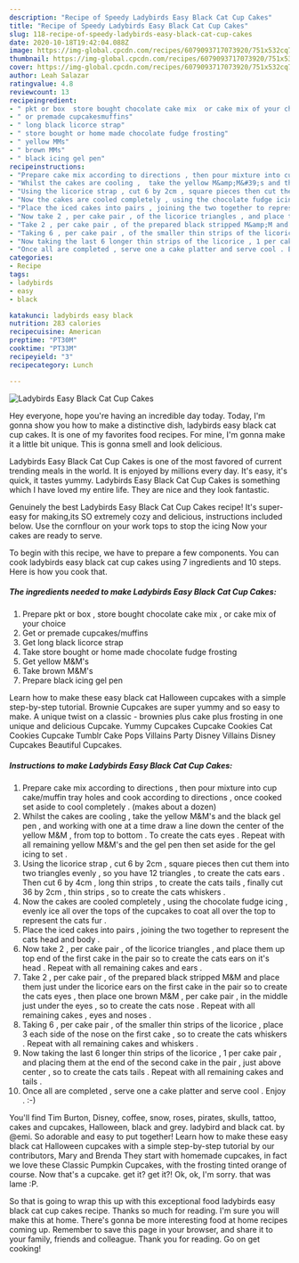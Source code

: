 ```yaml
---
description: "Recipe of Speedy Ladybirds Easy Black Cat Cup Cakes"
title: "Recipe of Speedy Ladybirds Easy Black Cat Cup Cakes"
slug: 118-recipe-of-speedy-ladybirds-easy-black-cat-cup-cakes
date: 2020-10-18T19:42:04.088Z
image: https://img-global.cpcdn.com/recipes/6079093717073920/751x532cq70/ladybirds-easy-black-cat-cup-cakes-recipe-main-photo.jpg
thumbnail: https://img-global.cpcdn.com/recipes/6079093717073920/751x532cq70/ladybirds-easy-black-cat-cup-cakes-recipe-main-photo.jpg
cover: https://img-global.cpcdn.com/recipes/6079093717073920/751x532cq70/ladybirds-easy-black-cat-cup-cakes-recipe-main-photo.jpg
author: Leah Salazar
ratingvalue: 4.8
reviewcount: 13
recipeingredient:
- " pkt or box  store bought chocolate cake mix  or cake mix of your choice"
- " or premade cupcakesmuffins"
- " long black licorce strap"
- " store bought or home made chocolate fudge frosting"
- " yellow MMs"
- " brown MMs"
- " black icing gel pen"
recipeinstructions:
- "Prepare cake mix according to directions , then pour mixture into cup cake/muffin tray holes and cook according to directions , once cooked set aside to cool completely . (makes about a dozen)"
- "Whilst the cakes are cooling ,  take the yellow M&amp;M&#39;s and the black gel pen , and working with one at a time draw a line down the center of the yellow M&amp;M , from top to bottom . To create the cats eyes . Repeat with all remaining yellow M&amp;M&#39;s and the gel pen then set aside for the gel icing to set ."
- "Using the licorice strap , cut 6 by 2cm , square pieces then cut them into two triangles evenly , so you have 12 triangles , to create the cats ears . Then cut 6 by 4cm , long thin strips , to create the cats tails , finally cut 36 by 2cm , thin strips , so to create the cats whiskers ."
- "Now the cakes are cooled completely , using the chocolate fudge icing , evenly ice all over the tops of the cupcakes to coat all over the top to represent the cats fur ."
- "Place the iced cakes into pairs , joining the two together to represent the cats head and body ."
- "Now take 2 , per cake pair , of the licorice triangles , and place them up top end of the first cake in the pair so to create the cats ears on it&#39;s head . Repeat with all remaining cakes and ears ."
- "Take 2 , per cake pair , of the prepared black stripped M&amp;M and place them just under the licorice ears on the first cake in the pair so to create the cats eyes , then place one brown M&amp;M , per cake pair , in the middle just under the eyes , so to create the cats nose . Repeat with all remaining cakes , eyes and noses ."
- "Taking 6 , per cake pair , of the smaller thin strips of the licorice , place 3 each side of the nose on the first cake , so to create the cats whiskers . Repeat with all remaining cakes and whiskers ."
- "Now taking the last 6 longer thin strips of the licorice , 1 per cake pair , and placing them at the end of the second cake in the pair , just above center , so to create the cats tails . Repeat with all remaining cakes and tails ."
- "Once all are completed , serve one a cake platter and serve cool . Enjoy . :-)"
categories:
- Recipe
tags:
- ladybirds
- easy
- black

katakunci: ladybirds easy black 
nutrition: 283 calories
recipecuisine: American
preptime: "PT30M"
cooktime: "PT33M"
recipeyield: "3"
recipecategory: Lunch

---
```



![Ladybirds Easy Black Cat Cup Cakes](https://img-global.cpcdn.com/recipes/6079093717073920/751x532cq70/ladybirds-easy-black-cat-cup-cakes-recipe-main-photo.jpg)

Hey everyone, hope you're having an incredible day today. Today, I'm gonna show you how to make a distinctive dish, ladybirds easy black cat cup cakes. It is one of my favorites food recipes. For mine, I'm gonna make it a little bit unique. This is gonna smell and look delicious.

Ladybirds Easy Black Cat Cup Cakes is one of the most favored of current trending meals in the world. It is enjoyed by millions every day. It's easy, it's quick, it tastes yummy. Ladybirds Easy Black Cat Cup Cakes is something which I have loved my entire life. They are nice and they look fantastic.

Genuinely the best Ladybirds Easy Black Cat Cup Cakes recipe! It&#39;s super-easy for making,its SO extremely cozy and delicious, instructions included below. Use the cornflour on your work tops to stop the icing Now your cakes are ready to serve.


To begin with this recipe, we have to prepare a few components. You can cook ladybirds easy black cat cup cakes using 7 ingredients and 10 steps. Here is how you cook that.

<!--inarticleads1-->

##### The ingredients needed to make Ladybirds Easy Black Cat Cup Cakes:

1. Prepare  pkt or box , store bought chocolate cake mix , or cake mix of your choice
1. Get  or premade cupcakes/muffins
1. Get  long black licorce strap
1. Take  store bought or home made chocolate fudge frosting
1. Get  yellow M&amp;M&#39;s
1. Take  brown M&amp;M&#39;s
1. Prepare  black icing gel pen


Learn how to make these easy black cat Halloween cupcakes with a simple step-by-step tutorial. Brownie Cupcakes are super yummy and so easy to make. A unique twist on a classic - brownies plus cake plus frosting in one unique and delicious Cupcake. Yummy Cupcakes Cupcake Cookies Cat Cookies Cupcake Tumblr Cake Pops Villains Party Disney Villains Disney Cupcakes Beautiful Cupcakes. 

<!--inarticleads2-->

##### Instructions to make Ladybirds Easy Black Cat Cup Cakes:

1. Prepare cake mix according to directions , then pour mixture into cup cake/muffin tray holes and cook according to directions , once cooked set aside to cool completely . (makes about a dozen)
1. Whilst the cakes are cooling ,  take the yellow M&amp;M&#39;s and the black gel pen , and working with one at a time draw a line down the center of the yellow M&amp;M , from top to bottom . To create the cats eyes . Repeat with all remaining yellow M&amp;M&#39;s and the gel pen then set aside for the gel icing to set .
1. Using the licorice strap , cut 6 by 2cm , square pieces then cut them into two triangles evenly , so you have 12 triangles , to create the cats ears . Then cut 6 by 4cm , long thin strips , to create the cats tails , finally cut 36 by 2cm , thin strips , so to create the cats whiskers .
1. Now the cakes are cooled completely , using the chocolate fudge icing , evenly ice all over the tops of the cupcakes to coat all over the top to represent the cats fur .
1. Place the iced cakes into pairs , joining the two together to represent the cats head and body .
1. Now take 2 , per cake pair , of the licorice triangles , and place them up top end of the first cake in the pair so to create the cats ears on it&#39;s head . Repeat with all remaining cakes and ears .
1. Take 2 , per cake pair , of the prepared black stripped M&amp;M and place them just under the licorice ears on the first cake in the pair so to create the cats eyes , then place one brown M&amp;M , per cake pair , in the middle just under the eyes , so to create the cats nose . Repeat with all remaining cakes , eyes and noses .
1. Taking 6 , per cake pair , of the smaller thin strips of the licorice , place 3 each side of the nose on the first cake , so to create the cats whiskers . Repeat with all remaining cakes and whiskers .
1. Now taking the last 6 longer thin strips of the licorice , 1 per cake pair , and placing them at the end of the second cake in the pair , just above center , so to create the cats tails . Repeat with all remaining cakes and tails .
1. Once all are completed , serve one a cake platter and serve cool . Enjoy . :-)


You&#39;ll find Tim Burton, Disney, coffee, snow, roses, pirates, skulls, tattoo, cakes and cupcakes, Halloween, black and grey. ladybird and black cat. by @emi. So adorable and easy to put together! Learn how to make these easy black cat Halloween cupcakes with a simple step-by-step tutorial by our contributors, Mary and Brenda They start with homemade cupcakes, in fact we love these Classic Pumpkin Cupcakes, with the frosting tinted orange of course. Now that&#39;s a cupcake. get it? get it?! Ok, ok, I&#39;m sorry. that was lame :P. 

So that is going to wrap this up with this exceptional food ladybirds easy black cat cup cakes recipe. Thanks so much for reading. I'm sure you will make this at home. There's gonna be more interesting food at home recipes coming up. Remember to save this page in your browser, and share it to your family, friends and colleague. Thank you for reading. Go on get cooking!
